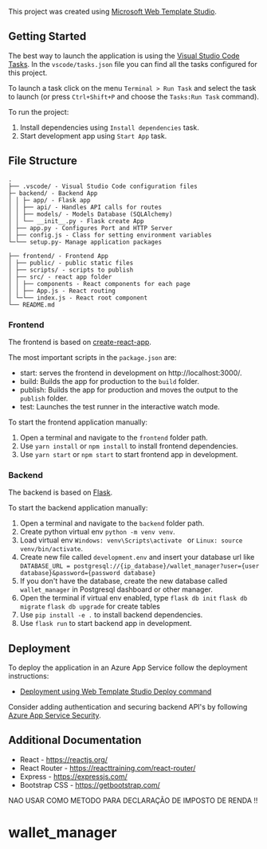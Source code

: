 ﻿This project was created using [Microsoft Web Template Studio](https://github.com/Microsoft/WebTemplateStudio).

## Getting Started

The best way to launch the application is using the [Visual Studio Code Tasks](https://code.visualstudio.com/docs/editor/tasks). In the `vscode/tasks.json` file you can find all the tasks configured for this project.

To launch a task click on the menu `Terminal > Run Task` and select the task to launch (or press `Ctrl+Shift+P` and choose the `Tasks:Run Task` command).

To run the project:

1. Install dependencies using `Install dependencies` task.
2. Start development app using `Start App` task.

## File Structure
```
.
├── .vscode/ - Visual Studio Code configuration files
├─ backend/ - Backend App
│ │ ├─ app/ - Flask app
│ │ ├── api/ - Handles API calls for routes
│ │ ├── models/ - Models Database (SQLAlchemy)
│ │ └── __init__.py - Flask create App
│ ├── app.py - Configures Port and HTTP Server
│ ├── config.js - Class for setting environment variables
└─└── setup.py- Manage application packages

├── frontend/ - Frontend App
│ ├── public/ - public static files
│ ├── scripts/ - scripts to publish
│ ├── src/ - react app folder
│ │ ├── components - React components for each page
│ │ ├── App.js - React routing
│ └─└── index.js - React root component
└── README.md
```

### Frontend

The frontend is based on [create-react-app](https://github.com/facebook/create-react-app).

The most important scripts in the `package.json` are:
  - start: serves the frontend in development on http://localhost:3000/.
  - build: Builds the app for production to the `build` folder.
  - publish: Builds the app for production and moves the output to the `publish` folder.
  - test: Launches the test runner in the interactive watch mode.

To start the frontend application manually:
  1. Open a terminal and navigate to the `frontend` folder path.
  2. Use `yarn install` or `npm install` to install frontend dependencies.
  3. Use `yarn start` or `npm start` to start frontend app in development.

### Backend

The backend is based on [Flask](https://flask.palletsprojects.com/en/1.1.x/).

To start the backend application manually:
  1. Open a terminal and navigate to the `backend` folder path.
  2. Create python virtual env `python -m venv venv`.
  3. Load virtual env `Windows: venv\Scripts\activate ` or `Linux: source venv/bin/activate`.
  4. Create new file called `development.env` and insert your database url like `DATABASE_URL = postgresql://{ip_database}/wallet_manager?user={user database}&password={password database}`
  4. If you don't have the database, create the new database called  `wallet_manager` in Postgresql dashboard or other manager.
  5. Open the terminal if virtual env enabled, type `flask db init` `flask db migrate` `flask db upgrade` for create tables 
  2. Use `pip install -e .` to install backend dependencies.
  3. Use `flask run` to start backend app in development.

## Deployment

To deploy the application in an Azure App Service follow the deployment instructions:

- [Deployment using Web Template Studio Deploy command](https://github.com/microsoft/WebTemplateStudio/blob/dev/docs/generated-apps/deployment.md)

Consider adding authentication and securing backend API's by following [Azure App Service Security](https://docs.microsoft.com/en-us/azure/app-service/overview-security).

## Additional Documentation

- React - https://reactjs.org/
- React Router - https://reacttraining.com/react-router/
- Express - https://expressjs.com/
- Bootstrap CSS - https://getbootstrap.com/

NAO USAR COMO METODO PARA DECLARAÇÃO DE IMPOSTO DE RENDA !!

# wallet_manager
